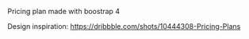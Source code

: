 Pricing plan made with boostrap 4

Design inspiration: https://dribbble.com/shots/10444308-Pricing-Plans
